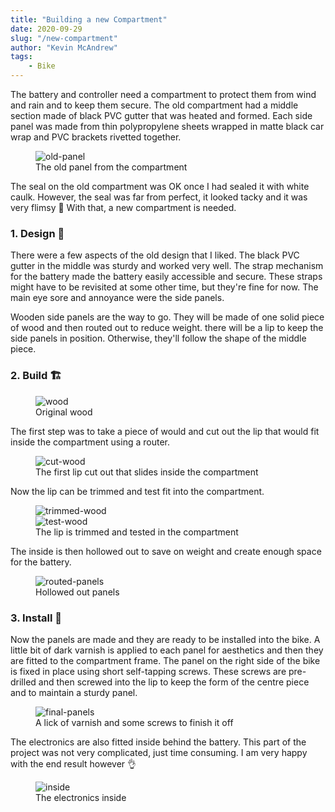 ```yaml
---
title: "Building a new Compartment"
date: 2020-09-29
slug: "/new-compartment"
author: "Kevin McAndrew"
tags:
    - Bike
---
```


The battery and controller need a compartment to protect them from wind and rain and to
keep them secure. The old compartment had a middle section made of black PVC gutter that
was heated and formed. Each side panel was made from thin polypropylene sheets wrapped
in matte black car wrap and PVC brackets rivetted together.

<figure>
  <img src="/images/posts/new-compartment/old_panel.jpg" alt="old-panel"/>
  <figcaption>The old panel from the compartment</figcaption>
</figure>

The seal on the old compartment was OK once I had sealed it with white caulk. However,
the seal was far from perfect, it looked tacky and it was very flimsy 😬 With that, a new
compartment is needed.

### 1. Design 📝

There were a few aspects of the old design that I liked. The black PVC gutter in the middle
was sturdy and worked very well. The strap mechanism for the battery made the battery easily
accessible and secure. These straps might have to be revisited at some other time, but
they're fine for now. The main eye sore and annoyance were the side panels.

Wooden side panels are the way to go. They will be made of one solid piece of wood and then
routed out to reduce weight. there will be a lip to keep the side panels in position. 
Otherwise, they'll follow the shape of the middle piece.

### 2. Build 🏗️

<figure>
  <img src="/images/posts/new-compartment/wood.jpg" alt="wood"/>
  <figcaption>Original wood</figcaption>
</figure>

The first step was to take a piece of would and cut out the lip that would fit inside the 
compartment using a router.

<figure>
  <img src="/images/posts/new-compartment/cut_wood.jpg" alt="cut-wood"/>
  <figcaption>The first lip cut out that slides inside the compartment</figcaption>
</figure>

Now the lip can be trimmed and test fit into the compartment.

<figure>
  <img src="/images/posts/new-compartment/trimmed_wood.jpg" alt="trimmed-wood"/>
  <br />
  <img src="/images/posts/new-compartment/installed_wood.jpg" alt="test-wood"/>
  <figcaption>The lip is trimmed and tested in the compartment</figcaption>
</figure>

The inside is then hollowed out to save on weight and create enough space for the
battery.

<figure>
  <img src="/images/posts/new-compartment/routed.jpg" style="max-width: 500px;" alt="routed-panels"/>
  <figcaption>Hollowed out panels</figcaption>
</figure>

### 3. Install 🔩

Now the panels are made and they are ready to be installed into the bike. A little bit of dark
varnish is applied to each panel for aesthetics and then they are fitted to the compartment frame.
The panel on the right side of the bike is fixed in place using short self-tapping screws. These
screws are pre-drilled and then screwed into the lip to keep the form of the centre piece and to
maintain a sturdy panel.

<figure>
  <img src="/images/posts/new-compartment/varnish_screw.jpg" alt="final-panels"/>
  <figcaption>A lick of varnish and some screws to finish it off</figcaption>
</figure>

The electronics are also fitted inside behind the battery. This part of the project was not very
complicated, just time consuming. I am very happy with the end result however 👌

<figure>
  <img src="/images/posts/new-compartment/inside.jpg" style="max-width: 500px;" alt="inside"/>
  <figcaption>The electronics inside</figcaption>
</figure>
